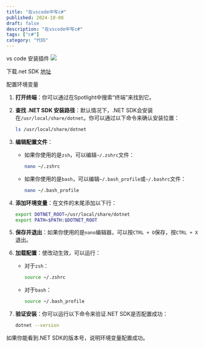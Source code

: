 ```yaml
---
title: "在vscode中写c#"
published: 2024-10-08
draft: false
description: "在vscode中写c#"
tags: ["c#"]
category: "代码"
---
```


vs code 安装插件
![](https://cdn.jiangwei.zone/blog/20241008210607.png)

下载.net SDK
[地址](https://dotnet.microsoft.com/zh-cn/download/dotnet/thank-you/sdk-8.0.402-macos-x64-installer?journey=vs-code)

配置环境变量

1. **打开终端**：你可以通过在Spotlight中搜索“终端”来找到它。

2. **查找 .NET SDK 安装路径**：默认情况下，.NET SDK会安装在`/usr/local/share/dotnet`。你可以通过以下命令来确认安装位置：
   ```bash
   ls /usr/local/share/dotnet
   ```

3. **编辑配置文件**：
    - 如果你使用的是`zsh`，可以编辑`~/.zshrc`文件：
      ```bash
      nano ~/.zshrc
      ```
    - 如果你使用的是`bash`，可以编辑`~/.bash_profile`或`~/.bashrc`文件：
      ```bash
      nano ~/.bash_profile
      ```

4. **添加环境变量**：在文件的末尾添加以下行：
   ```bash
   export DOTNET_ROOT=/usr/local/share/dotnet
   export PATH=$PATH:$DOTNET_ROOT
   ```

5. **保存并退出**：如果你使用的是`nano`编辑器，可以按`CTRL + O`保存，按`CTRL + X`退出。

6. **加载配置**：使改动生效，可以运行：
   - 对于`zsh`：
     ```bash
     source ~/.zshrc
     ```
   - 对于`bash`：
     ```bash
     source ~/.bash_profile
     ```

7. **验证安装**：你可以运行以下命令来验证.NET SDK是否配置成功：
   ```bash
   dotnet --version
   ```

如果你能看到.NET SDK的版本号，说明环境变量配置成功。
